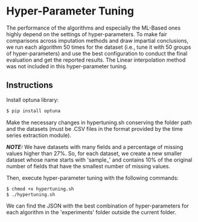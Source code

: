 # Hyper-Parameter Tuning

The performance of the algorithms and especially the ML-Based ones 
highly depend on the settings of hyper-parameters. 
To make fair comparisons across imputation methods and draw impartial 
conclusions, we run each algorithm 50 times for the dataset 
(i.e., tune it with 50 groups of hyper-parameters) and use the 
best configuration to conduct the final evaluation and get the 
reported results. The Linear interpolation method was not 
included in this hyper-parameter tuning.

## Instructions
Install optuna library:
```sh
$ pip install optuna
```
 
Make the necessary changes in hypertuning.sh conserving the folder
path and the datasets (must be .CSV files in the format provided by 
the time series extraction module).

**_NOTE:_** We have datasets with many fields and a percentage 
of missing values higher than 27%. 
So, for each dataset, we create a new smaller dataset whose name 
starts with 'sample_' and contains 10% of the original number of 
fields that have the smallest number of missing values.

Then, execute hyper-parameter tuning with the following commands:
```sh
$ chmod +x hypertuning.sh
$ ./hypertuning.sh
```

We can find the JSON with the best combination of hyper-parameters 
for each algorithm in the 'experiments' folder outside the current
folder.

